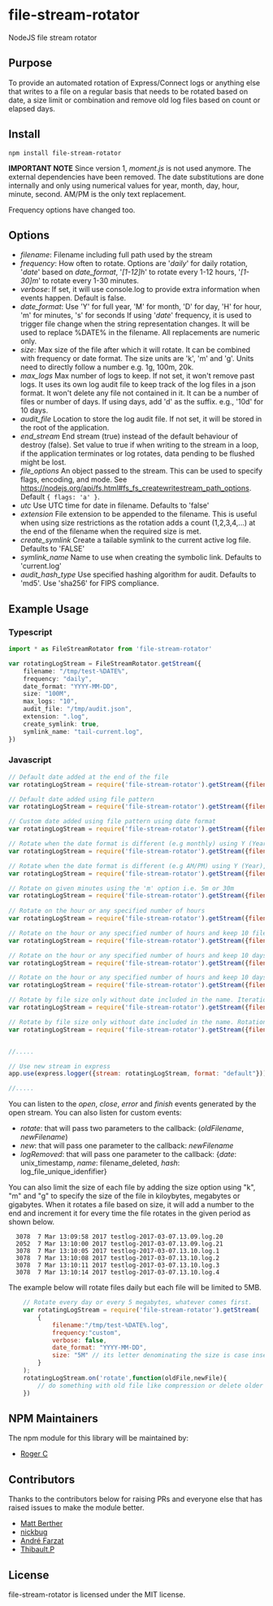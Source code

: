 
file-stream-rotator
===================

NodeJS file stream rotator

## Purpose

To provide an automated rotation of Express/Connect logs or anything else that writes to a file on a regular basis that needs to be rotated based on date, a size limit or combination and remove old log files based on count or elapsed days. 

## Install

```
npm install file-stream-rotator
```

**IMPORTANT NOTE**
Since version 1, *moment.js* is not used anymore. The external dependencies have been removed. The date substitutions are done internally and only using numerical values for year, month, day, hour, minute, second. AM/PM is the only text replacement.

Frequency options have changed too.

## Options

 - *filename*:       Filename including full path used by the stream
 - *frequency*:      How often to rotate. Options are '*daily*' for daily rotation, '*date*' based on *date_format*, '*[1-12]h*' to rotate every 1-12 hours, 
                     '*[1-30]m*' to rotate every 1-30 minutes.                     
 - *verbose*:        If set, it will use console.log to provide extra information when events happen. Default is false.
 - *date_format*:    Use 'Y' for full year, 'M' for month, 'D' for day, 'H' for hour, 'm' for minutes, 's' for seconds
                     If using '*date*' frequency, it is used to trigger file change when the string representation changes.
                     It will be used to replace %DATE% in the filename. All replacements are numeric only.
 - *size*:           Max size of the file after which it will rotate. It can be combined with frequency or date format.
                     The size units are 'k', 'm' and 'g'. Units need to directly follow a number e.g. 1g, 100m, 20k.                     
 - *max_logs*        Max number of logs to keep. If not set, it won't remove past logs. It uses its own log audit file
                     to keep track of the log files in a json format. It won't delete any file not contained in it.
                     It can be a number of files or number of days. If using days, add 'd' as the suffix. e.g., '10d' for 10 days.
 - *audit_file*      Location to store the log audit file. If not set, it will be stored in the root of the application.
 - *end_stream*      End stream (true) instead of the default behaviour of destroy (false). Set value to true if when writing to the
                     stream in a loop, if the application terminates or log rotates, data pending to be flushed might be lost.
 - *file_options*    An object passed to the stream. This can be used to specify flags, encoding, and mode.
                     See https://nodejs.org/api/fs.html#fs_fs_createwritestream_path_options. Default `{ flags: 'a' }`.             
 - *utc*             Use UTC time for date in filename. Defaults to 'false'
 - *extension*       File extension to be appended to the filename. This is useful when using size restrictions as the rotation
                     adds a count (1,2,3,4,...) at the end of the filename when the required size is met.
 - *create_symlink*  Create a tailable symlink to the current active log file. Defaults to 'FALSE'
 - *symlink_name*    Name to use when creating the symbolic link. Defaults to 'current.log'
 - *audit_hash_type* Use specified hashing algorithm for audit. Defaults to 'md5'. Use 'sha256' for FIPS compliance.
 

## Example Usage

### **Typescript**
```typescript
import * as FileStreamRotator from 'file-stream-rotator'

var rotatingLogStream = FileStreamRotator.getStream({
    filename: "/tmp/test-%DATE%", 
    frequency: "daily", 
    date_format: "YYYY-MM-DD", 
    size: "100M",
    max_logs: "10",
    audit_file: "/tmp/audit.json",
    extension: ".log",
    create_symlink: true,
    symlink_name: "tail-current.log",
})
```

### **Javascript**
```javascript
// Default date added at the end of the file
var rotatingLogStream = require('file-stream-rotator').getStream({filename:"/tmp/test.log", frequency:"daily", verbose: false});

// Default date added using file pattern
var rotatingLogStream = require('file-stream-rotator').getStream({filename:"/tmp/test-%DATE%.log", frequency:"daily", verbose: false});

// Custom date added using file pattern using date format
var rotatingLogStream = require('file-stream-rotator').getStream({filename:"/tmp/test-%DATE%.log", frequency:"daily", verbose: false, date_format: "YYYY-MM-DD"});

// Rotate when the date format is different (e.g monthly) using Y (Year), M (Month) replacements
var rotatingLogStream = require('file-stream-rotator').getStream({filename:"/tmp/test-%DATE%.log", frequency:"custom", verbose: false, date_format: "YYYY-MM"});

// Rotate when the date format is different (e.g AM/PM) using Y (Year), M (Month), D (Day), A (AM/PM) replacements
var rotatingLogStream = require('file-stream-rotator').getStream({filename:"/tmp/test-%DATE%.log", frequency:"custom", verbose: false, date_format: "YYYY-MM-DD-A"});

// Rotate on given minutes using the 'm' option i.e. 5m or 30m
var rotatingLogStream = require('file-stream-rotator').getStream({filename:"/tmp/test.log", frequency:"5m", verbose: false});
  
// Rotate on the hour or any specified number of hours
var rotatingLogStream = require('file-stream-rotator').getStream({filename:"/tmp/test.log", frequency:"1h", verbose: false});

// Rotate on the hour or any specified number of hours and keep 10 files
var rotatingLogStream = require('file-stream-rotator').getStream({filename:"/tmp/test.log", frequency:"1h", verbose: false, max_logs: 10});

// Rotate on the hour or any specified number of hours and keep 10 days
var rotatingLogStream = require('file-stream-rotator').getStream({filename:"/tmp/test.log", frequency:"1h", verbose: false, max_logs: "10d"});

// Rotate on the hour or any specified number of hours and keep 10 days and store the audit file in /tmp/log-audit.json
var rotatingLogStream = require('file-stream-rotator').getStream({filename:"/tmp/test.log", frequency:"1h", verbose: false, max_logs: "10d", audit_file: "/tmp/log-audit.json"});

// Rotate by file size only without date included in the name. Iteration will be added at the end.
var rotatingLogStream = require('file-stream-rotator').getStream({filename:"/tmp/logfile", size:"50k", max_logs: "5", audit_file:"/tmp/logaudit.json"});

// Rotate by file size only without date included in the name. Rotation added before the extension.
var rotatingLogStream = require('file-stream-rotator').getStream({filename:"/tmp/logfile", size:"50k", max_logs: "5", audit_file:"/tmp/logaudit.json", extension: ".log"});


//.....    

// Use new stream in express
app.use(express.logger({stream: rotatingLogStream, format: "default"}));

//.....

```
    
You can listen to the *open*, *close*, *error* and *finish* events generated by the open stream. You can also listen for custom events:

  * *rotate*: that will pass two parameters to the callback: (*oldFilename*, *newFilename*)
  * *new*: that will pass one parameter to the callback: *newFilename*
  * *logRemoved*: that will pass one parameter to the callback: {*date*: unix_timestamp, *name*: filename_deleted, *hash*: log_file_unique_idenfifier} 
  
You can also limit the size of each file by adding the size option using "k", "m" and "g" to specify the size of the file in kiloybytes, megabytes or gigabytes. When it rotates a file based on size, it will add a number to the end and increment it for every time the file rotates in the given period as shown below.
  
```
  3078  7 Mar 13:09:58 2017 testlog-2017-03-07.13.09.log.20
  2052  7 Mar 13:10:00 2017 testlog-2017-03-07.13.09.log.21
  3078  7 Mar 13:10:05 2017 testlog-2017-03-07.13.10.log.1
  3078  7 Mar 13:10:08 2017 testlog-2017-03-07.13.10.log.2
  3078  7 Mar 13:10:11 2017 testlog-2017-03-07.13.10.log.3
  3078  7 Mar 13:10:14 2017 testlog-2017-03-07.13.10.log.4
```  

  The example below will rotate files daily but each file will be limited to 5MB.
  
```javascript
    // Rotate every day or every 5 megabytes, whatever comes first.
    var rotatingLogStream = require('file-stream-rotator').getStream(
        {
            filename:"/tmp/test-%DATE%.log", 
            frequency:"custom", 
            verbose: false, 
            date_format: "YYYY-MM-DD",
            size: "5M" // its letter denominating the size is case insensitive
        }
    );
    rotatingLogStream.on('rotate',function(oldFile,newFile){
        // do something with old file like compression or delete older than X days.
    })
```

## NPM Maintainers

The npm module for this library will be maintained by:

* [Roger C](http://github.com/rogerc)

## Contributors

Thanks to the contributors below for raising PRs and everyone else that has raised issues to make the module better.

* [Matt Berther](https://github.com/mattberther)
* [nickbug](https://github.com/nickbug)
* [André Farzat](https://github.com/andrefarzat)
* [Thibault.P](https://github.com/DrPlop)

## License

file-stream-rotator is licensed under the MIT license.
